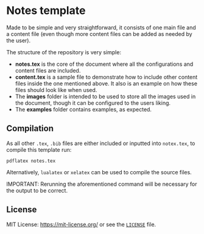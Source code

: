 # Notes template

Made to be simple and very straightforward, it consists of one main file and a content file (even though more content files can be added as needed by the user).

The structure of the repository is very simple:

- **notes.tex** is the core of the document where all the configurations and content files are included.
- **content.tex** is a sample file to demonstrate how to include other content files inside the one mentioned above. It also is an example on how these files should look like when used.
- The **images** folder is intended to be used to store all the images used in the document, though it can be configured to the users liking.
- The **examples** folder contains examples, as expected.

## Compilation

As all other `.tex`, `.bib` files are either included or inputted into `notex.tex`, to compile this template run:

```
pdflatex notes.tex
```

Alternatively, `lualatex` or `xelatex` can be used to compile the source files.

IMPORTANT: Rerunning the aforementioned command will be necessary for the output to be correct.

## License

MIT License: https://mit-license.org/ or see the 
[`LICENSE`](https://github.com/rnsavinelli/notes-template/blob/master/LICENSE) file.

